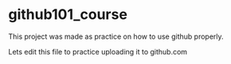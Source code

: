 # github101_course
This project was made as practice on how to use github properly. 

Lets edit this file to practice uploading it to github.com